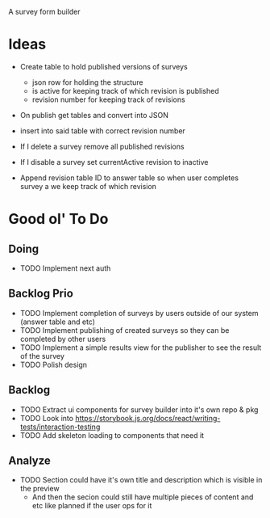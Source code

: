 A survey form builder

# Ideas

- Create table to hold published versions of surveys

  - json row for holding the structure
  - is active for keeping track of which revision is published
  - revision number for keeping track of revisions

- On publish get tables and convert into JSON
- insert into said table with correct revision number

- If I delete a survey remove all published revisions

- If I disable a survey set currentActive revision to inactive

- Append revision table ID to answer table so when user completes survey a we keep track of which revision

# Good ol' To Do

## Doing

- TODO Implement next auth

## Backlog Prio

- TODO Implement completion of surveys by users outside of our system (answer table and etc)
- TODO Implement publishing of created surveys so they can be completed by other users
- TODO Implement a simple results view for the publisher to see the result of the survey
- TODO Polish design

## Backlog

- TODO Extract ui components for survey builder into it's own repo & pkg
- TODO Look into https://storybook.js.org/docs/react/writing-tests/interaction-testing
- TODO Add skeleton loading to components that need it

## Analyze

- TODO Section could have it's own title and description which is visible in the preview
  - And then the secion could still have multiple pieces of content and etc like planned if the user ops for it
